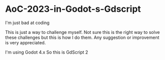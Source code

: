 # AoC-2023-in-Godot-s-Gdscript
I'm just bad at coding

This is just a way to challenge myself. Not sure this is the right way to solve these  challenges but this is how I do them. Any suggestion or improvement is very appreciated.

I'm using Godot 4.x
So this is GdScript 2
